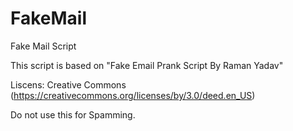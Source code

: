 FakeMail
========

Fake Mail Script

This script is based on "Fake Email Prank Script By Raman Yadav"

Liscens: Creative Commons (https://creativecommons.org/licenses/by/3.0/deed.en_US)

Do not use this for Spamming.
